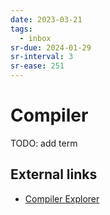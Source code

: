 ```yaml
---
date: 2023-03-21
tags:
  - inbox
sr-due: 2024-01-29
sr-interval: 3
sr-ease: 251
---
```


# Compiler

TODO: add term

## External links

- [Compiler Explorer](https://godbolt.org/)

